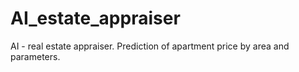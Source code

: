 # AI_estate_appraiser
AI - real estate appraiser. Prediction of apartment price by area and parameters.
